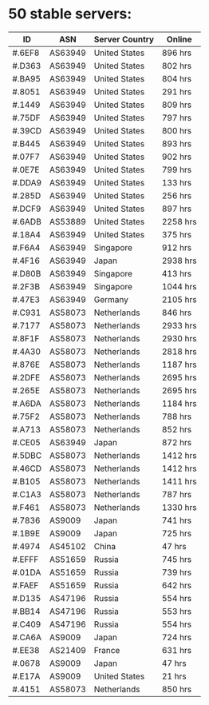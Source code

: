 # 50 stable servers:

| ID | ASN | Server Country | Online |
| ------ | ------ | ------ | ------ |
| #.6EF8 | AS63949 | United States | 896 hrs |
| #.D363 | AS63949 | United States | 802 hrs |
| #.BA95 | AS63949 | United States | 804 hrs |
| #.8051 | AS63949 | United States | 291 hrs |
| #.1449 | AS63949 | United States | 809 hrs |
| #.75DF | AS63949 | United States | 797 hrs |
| #.39CD | AS63949 | United States | 800 hrs |
| #.B445 | AS63949 | United States | 893 hrs |
| #.07F7 | AS63949 | United States | 902 hrs |
| #.0E7E | AS63949 | United States | 799 hrs |
| #.DDA9 | AS63949 | United States | 133 hrs |
| #.285D | AS63949 | United States | 256 hrs |
| #.DCF9 | AS63949 | United States | 897 hrs |
| #.6ADB | AS53889 | United States | 2258 hrs |
| #.18A4 | AS63949 | United States | 375 hrs |
| #.F6A4 | AS63949 | Singapore | 912 hrs |
| #.4F16 | AS63949 | Japan | 2938 hrs |
| #.D80B | AS63949 | Singapore | 413 hrs |
| #.2F3B | AS63949 | Singapore | 1044 hrs |
| #.47E3 | AS63949 | Germany | 2105 hrs |
| #.C931 | AS58073 | Netherlands | 846 hrs |
| #.7177 | AS58073 | Netherlands | 2933 hrs |
| #.8F1F | AS58073 | Netherlands | 2930 hrs |
| #.4A30 | AS58073 | Netherlands | 2818 hrs |
| #.876E | AS58073 | Netherlands | 1187 hrs |
| #.2DFE | AS58073 | Netherlands | 2695 hrs |
| #.265E | AS58073 | Netherlands | 2695 hrs |
| #.A6DA | AS58073 | Netherlands | 1184 hrs |
| #.75F2 | AS58073 | Netherlands | 788 hrs |
| #.A713 | AS58073 | Netherlands | 852 hrs |
| #.CE05 | AS63949 | Japan | 872 hrs |
| #.5DBC | AS58073 | Netherlands | 1412 hrs |
| #.46CD | AS58073 | Netherlands | 1412 hrs |
| #.B105 | AS58073 | Netherlands | 1411 hrs |
| #.C1A3 | AS58073 | Netherlands | 787 hrs |
| #.F461 | AS58073 | Netherlands | 1330 hrs |
| #.7836 | AS9009 | Japan | 741 hrs |
| #.1B9E | AS9009 | Japan | 725 hrs |
| #.4974 | AS45102 | China | 47 hrs |
| #.EFFF | AS51659 | Russia | 745 hrs |
| #.01DA | AS51659 | Russia | 739 hrs |
| #.FAEF | AS51659 | Russia | 642 hrs |
| #.D135 | AS47196 | Russia | 554 hrs |
| #.BB14 | AS47196 | Russia | 553 hrs |
| #.C409 | AS47196 | Russia | 554 hrs |
| #.CA6A | AS9009 | Japan | 724 hrs |
| #.EE38 | AS21409 | France | 631 hrs |
| #.0678 | AS9009 | Japan | 47 hrs |
| #.E17A | AS9009 | United States | 21 hrs |
| #.4151 | AS58073 | Netherlands | 850 hrs |

